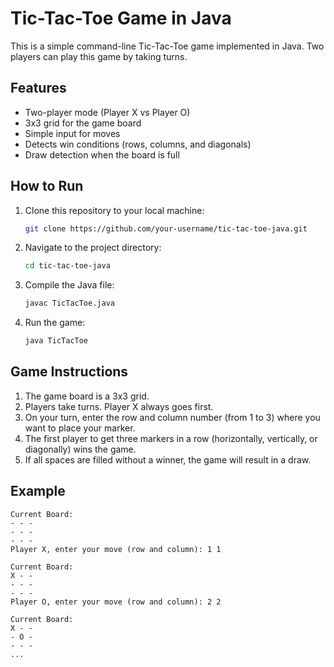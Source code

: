 # Tic-Tac-Toe Game in Java

This is a simple command-line Tic-Tac-Toe game implemented in Java. Two players can play this game by taking turns.

## Features

- Two-player mode (Player X vs Player O)
- 3x3 grid for the game board
- Simple input for moves
- Detects win conditions (rows, columns, and diagonals)
- Draw detection when the board is full

## How to Run

1. Clone this repository to your local machine:
   ```bash
   git clone https://github.com/your-username/tic-tac-toe-java.git
   ```

2. Navigate to the project directory:
   ```bash
   cd tic-tac-toe-java
   ```

3. Compile the Java file:
   ```bash
   javac TicTacToe.java
   ```

4. Run the game:
   ```bash
   java TicTacToe
   ```

## Game Instructions

1. The game board is a 3x3 grid.
2. Players take turns. Player X always goes first.
3. On your turn, enter the row and column number (from 1 to 3) where you want to place your marker.
4. The first player to get three markers in a row (horizontally, vertically, or diagonally) wins the game.
5. If all spaces are filled without a winner, the game will result in a draw.

## Example

```
Current Board:
- - - 
- - - 
- - - 
Player X, enter your move (row and column): 1 1

Current Board:
X - - 
- - - 
- - - 
Player O, enter your move (row and column): 2 2

Current Board:
X - - 
- O - 
- - - 
...
```
